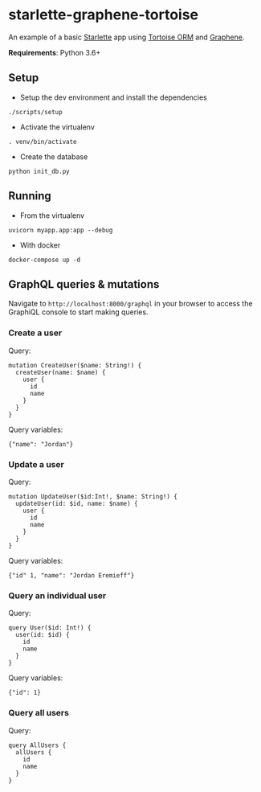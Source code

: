 # starlette-graphene-tortoise

An example of a basic [Starlette](https://github.com/encode/starlette) app using [Tortoise ORM](https://github.com/tortoise/tortoise-orm) and [Graphene](https://github.com/graphql-python/graphene).

**Requirements**: Python 3.6+

## Setup

- Setup the dev environment and install the dependencies
```
./scripts/setup
```

- Activate the virtualenv
```
. venv/bin/activate
```

- Create the database
```
python init_db.py
```

## Running

- From the virtualenv
```
uvicorn myapp.app:app --debug
```

- With docker
```
docker-compose up -d
```


## GraphQL queries & mutations

Navigate to `http://localhost:8000/graphql` in your browser to access the GraphiQL console to start making queries.

### Create a user

Query:

```
mutation CreateUser($name: String!) {
  createUser(name: $name) {
    user {
      id
      name
    }
  }
}
```

Query variables:

```
{"name": "Jordan"}
```

### Update a user

Query:

```
mutation UpdateUser($id:Int!, $name: String!) {
  updateUser(id: $id, name: $name) {
    user {
      id
      name
    }
  }
}
```

Query variables:

```
{"id" 1, "name": "Jordan Eremieff"}
```

### Query an individual user

Query:

```
query User($id: Int!) {
  user(id: $id) {
    id
    name
  }
}
```

Query variables:

```
{"id": 1}
```

### Query all users

Query:

```
query AllUsers {
  allUsers {
    id
    name
  }
}
```

